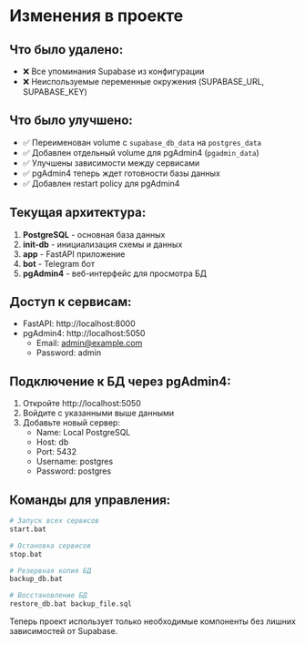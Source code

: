 # Изменения в проекте

## Что было удалено:
- ❌ Все упоминания Supabase из конфигурации
- ❌ Неиспользуемые переменные окружения (SUPABASE_URL, SUPABASE_KEY)

## Что было улучшено:
- ✅ Переименован volume с `supabase_db_data` на `postgres_data`
- ✅ Добавлен отдельный volume для pgAdmin4 (`pgadmin_data`)
- ✅ Улучшены зависимости между сервисами
- ✅ pgAdmin4 теперь ждет готовности базы данных
- ✅ Добавлен restart policy для pgAdmin4

## Текущая архитектура:
1. **PostgreSQL** - основная база данных
2. **init-db** - инициализация схемы и данных
3. **app** - FastAPI приложение
4. **bot** - Telegram бот
5. **pgAdmin4** - веб-интерфейс для просмотра БД

## Доступ к сервисам:
- FastAPI: http://localhost:8000
- pgAdmin4: http://localhost:5050
  - Email: admin@example.com
  - Password: admin

## Подключение к БД через pgAdmin4:
1. Откройте http://localhost:5050
2. Войдите с указанными выше данными
3. Добавьте новый сервер:
   - Name: Local PostgreSQL
   - Host: db
   - Port: 5432
   - Username: postgres
   - Password: postgres

## Команды для управления:
```bash
# Запуск всех сервисов
start.bat

# Остановка сервисов
stop.bat

# Резервная копия БД
backup_db.bat

# Восстановление БД
restore_db.bat backup_file.sql
```

Теперь проект использует только необходимые компоненты без лишних зависимостей от Supabase.